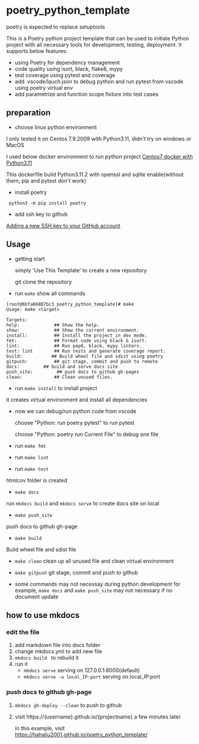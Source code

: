 # poetry_python_template
poetry is expected to replace setuptools

This is a Poetry python project template that can be used to initiate Python project with all necessary tools for development, testing, deployment. It supports below features:

- using Poetry for dependency management
- code quality using isort, black, flake8, mypy
- test coverage using pytest and coverage
- add .vscode/lauch.json to debug python and run pytest from vscode using poetry virtual env
- add parametrize and function scope fixture into test cases

## preparation
* choose linux python environment

I only tested it on Centos 7.9.2009 with Python3.11, didn't try on windows or MacOS

I used below docker environment to run python project
[Centos7 docker with Python3.11](https://github.com/hahaliu2001/centos7_docker_python_install)

This dockerfile build Python3.11.2 with openssl and sqlite enable(without them, pip and pytest don't work) 

* install poetry

` python3 -m pip install poetry`

* add ssh key to github

[Adding a new SSH key to your GitHub account](https://docs.github.com/en/authentication/connecting-to-github-with-ssh/adding-a-new-ssh-key-to-your-github-account)


## Usage

* getting start

    simply 'Use This Template' to create a new repository 

    git clone the repository

* run `make` show all commands
```
[root@6bfa66807bc3 poetry_python_template]# make
Usage: make <target>

Targets:
help:             ## Show the help.
show:             ## Show the current environment.
install:          ## Install the project in dev mode.
fmt:              ## Format code using black & isort.
lint:             ## Run pep8, black, mypy linters.
test: lint        ## Run tests and generate coverage report.
build: 			 ## Build wheel file and sdist using poetry
gitpush:          ## git stage, commit and push to remote
docs:         ## build and serve docs site
push_site:         ## push docs to github gh-pages
clean:            ## Clean unused files.
```
* run `make install` to install project

it creates virtual environment and install all dependencies

* now we can debug/run python code from vscode
  
  choose "Python: run poetry pytest" to run pytest
  
  choose "Python: poetry run Current File" to debug one file

* run `make fmt`
* run `make lint`
* run `make test`

htmlcov folder is created
*  `make docs`

run `mkdocs build` and `mkdocs serve` to create docs site on local 

* `make push_site`

push docs to github gh-page

* `make build`

Build wheel file and sdist file

* `make clean`
clean up all unused file and clean virtual environment

* `make gitpush`
git stage, commit and push to github

* some commands may not necessay during python development
for example, `make docs` and `make push_site` may not necessary if no document update

## how to use mkdocs
### edit the file
1. add markdown file into docs folder
2. change mkdocs.yml to add new file 
3. `mkdocs build ` to rebuild it
4. run it
    * `mkdocs serve` serving on 127.0.0.1:8000(default)
    * `mkdocs serve -a local_IP:port` serving on local_IP:port

### push docs to github gh-page
1. `mkdocs gh-deploy --clean` to push to github

2. visit https://{username}.github.io/{projectname} a few minutes later

    in this example, visit https://hahaliu2001.github.io/poetry_python_template/


